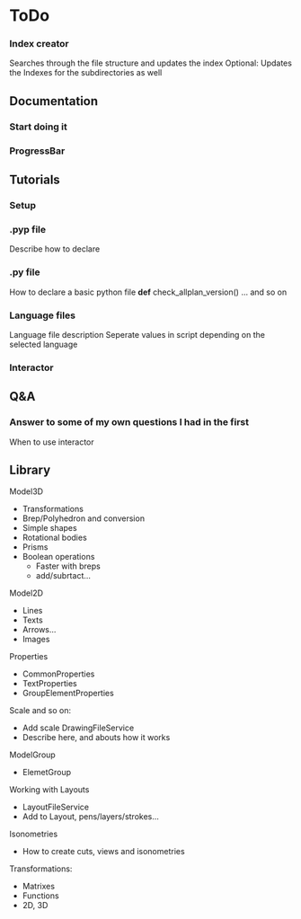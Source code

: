 # ToDo

### Index creator

Searches through the file structure and updates the index
Optional: Updates the Indexes for the subdirectories as well

## Documentation

### Start doing it
### ProgressBar

## Tutorials

### Setup

### .pyp file

Describe how to declare

### .py file

How to declare a basic python file
__def__ check_allplan_version() ... and so on

### Language files

Language file description
Seperate values in script depending on the selected language

### Interactor

## Q&A

### Answer to some of my own questions I had in the first
When to use interactor

## Library

Model3D
- Transformations
- Brep/Polyhedron and conversion
- Simple shapes
- Rotational bodies
- Prisms
- Boolean operations
  - Faster with breps
  - add/subrtact...

Model2D
- Lines
- Texts
- Arrows...
- Images

Properties
- CommonProperties
- TextProperties
- GroupElementProperties

Scale and so on:
- Add scale DrawingFileService
- Describe here, and abouts how it works

ModelGroup
- ElemetGroup

Working with Layouts
- LayoutFileService
- Add to Layout, pens/layers/strokes...

Isonometries
- How to create cuts, views and isonometries

Transformations:
- Matrixes
- Functions
- 2D, 3D